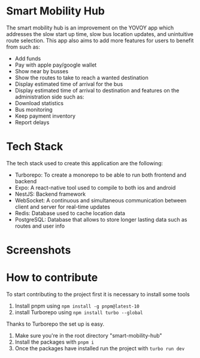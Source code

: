 
# Smart Mobility Hub
The smart mobility hub is an improvement on the YOVOY app which addresses the slow start up time, slow bus location updates, and unintuitive route selection. This app also aims to add more features for users to benefit from such as:
- Add funds
- Pay with apple pay/google wallet
- Show near by busses
- Show the routes to take to reach a wanted destination
- Display estimated time of arrival for the bus
- Display estimated time of arrival to destination
and features on the administration side such as:
- Download statistics
- Bus monitoring
- Keep payment inventory
- Report delays

# Tech Stack
The tech stack used to create this application are the following:
- Turborepo: To create a monorepo to be able to run both frontend and backend
- Expo: A react-native tool used to compile to both ios and android
- NestJS: Backend framework
- WebSocket: A continuous and simultaneous communication between client and server for real-time updates
- Redis: Database used to cache location data
- PostgreSQL: Database that allows to store longer lasting data such as routes and user info

# Screenshots

# How to contribute
To start contributing to the project first it is necessary to install some tools
1. Install pnpm using `npm install -g pnpm@latest-10`
2. install Turborepo using `npm install turbo --global`

Thanks to Turborepo the set up is easy.
1. Make sure you're in the root directory "smart-mobility-hub"
2. Install the packages with `pnpm i`
3. Once the packages have installed run the project with `turbo run dev`